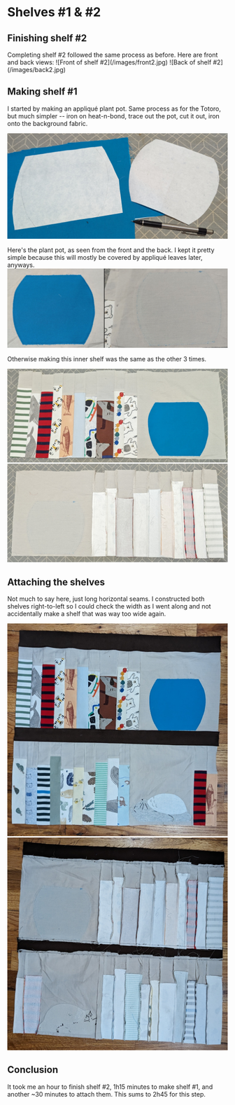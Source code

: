 <h1>Shelves #1 & #2</h1>

<h2>Finishing shelf #2</h2>
Completing shelf #2 followed the same process as before. Here are front and back views:
![Front of shelf #2](/images/front2.jpg)
![Back of shelf #2](/images/back2.jpg)

<h2>Making shelf #1</h2>

I started by making an appliqué plant pot. Same process as for the Totoro, but much simpler -- iron on heat-n-bond, trace out the pot, cut it out, iron onto the background fabric.

![Traced plant pot](/images/pot.jpg)

Here's the plant pot, as seen from the front and the back. I kept it pretty simple because this will mostly be covered by appliqué leaves later, anyways.
![Front and back of plant pot](/images/potfb.png)

Otherwise making this inner shelf was the same as the other 3 times.

![Front of shelf #1](/images/front1.jpg)
![Back of shelf #1](/images/back1.jpg)

<h2>Attaching the shelves</h2>

Not much to say here, just long horizontal seams. I constructed both shelves right-to-left so I could check the width as I went along and not accidentally make a shelf that was way too wide again.

![Front of shelves 1 & 2](/images/front1and2.jpg)
![Back of shelves 1 & 2](/images/back1and2.jpg)

<h2>Conclusion</h2>

It took me an hour to finish shelf #2, 1h15 minutes to make shelf #1, and another ~30 minutes to attach them. This sums to 2h45 for this step.